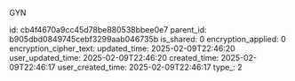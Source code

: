 GYN



id: cb4f4670a9cc45d78be880538bbee0e7
parent_id: b905dbd0849745cebf3299aab046735b
is_shared: 0
encryption_applied: 0
encryption_cipher_text: 
updated_time: 2025-02-09T22:46:20
user_updated_time: 2025-02-09T22:46:20
created_time: 2025-02-09T22:46:17
user_created_time: 2025-02-09T22:46:17
type_: 2